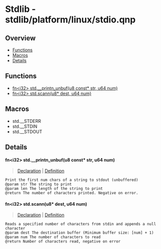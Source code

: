 
# Stdlib - stdlib/platform/linux/stdio.qnp

## Overview
 - [Functions](#functions)
 - [Macros](#macros)
 - [Details](#details)


## Functions
 - [fn\<i32\> std.__printn_unbuf(u8 const* str, u64 num)](#ref_8b9233f9e565d77f5e5b61ab03eaad1a)
 - [fn\<i32\> std.scann(u8* dest, u64 num)](#ref_b15555d75a6fdd47e44ec56c04992654)

## Macros
 - std.__STDERR
 - std.__STDIN
 - std.__STDOUT

## Details
#### <a id="ref_8b9233f9e565d77f5e5b61ab03eaad1a"/>fn\<i32\> std.__printn_unbuf(u8 const* str, u64 num)
> [Declaration](/stdlib/stdio.qnp?plain=1#L38) | [Definition](/stdlib/platform/linux/stdio.qnp?plain=1#L19)
```qinp
Print the first num chars of a string to stdout (unbuffered)
@param str The string to print
@param len The length of the string to print
@return The number of characters printed. Negative on error.
```
#### <a id="ref_b15555d75a6fdd47e44ec56c04992654"/>fn\<i32\> std.scann(u8* dest, u64 num)
> [Declaration](/stdlib/stdio.qnp?plain=1#L190) | [Definition](/stdlib/platform/linux/stdio.qnp?plain=1#L26)
```qinp
Reads a specified number of characters from stdin and appends a null character
@param dest The destination buffer (Minimum buffer size: [num] + 1)
@param num The number of characters to read
@return Number of characters read, negative on error
```

